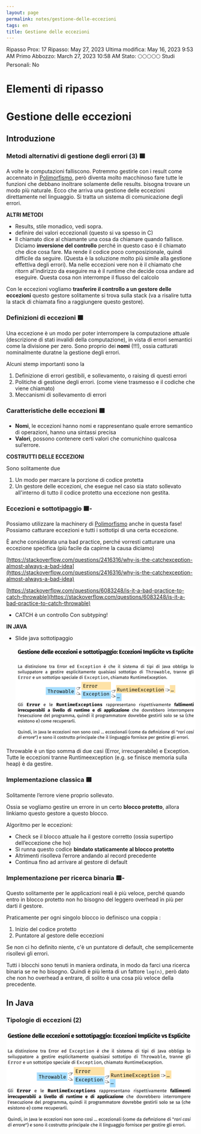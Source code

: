 ```yaml
---
layout: page
permalink: notes/gestione-delle-eccezioni
tags: en
title: Gestione delle eccezioni
---
```


Ripasso Prox: 17
Ripasso: May 27, 2023
Ultima modifica: May 16, 2023 9:53 AM
Primo Abbozzo: March 27, 2023 10:58 AM
Stato: 🌕🌕🌕🌕🌕
Studi Personali: No

# Elementi di ripasso

# Gestione delle eccezioni

## Introduzione

### Metodi alternativi di gestione degli errori (3) 🟩

A volte le computazioni falliscono. Potremmo gestirle con i result come accennato in [Polimorfismo](/notes/polimorfismo), però diventa molto macchinoso fare tutte le funzioni che debbano inoltrare solamente delle results. bisogna trovare un modo più naturale. Ecco che arriva una gestione delle eccezioni direttamente nel linguaggio. Si tratta un sistema di comunicazione degli errori.

**ALTRI METODI**

- Results, stile monadico, vedi sopra.
- definire dei valori eccezionali (questo si va spesso in C)
- Il chiamato dice al chiamante una cosa da chiamare quando fallisce. Diciamo **inversione del controllo** perché in questo caso è il chiamato che dice cosa fare. Ma rende il codice poco composizionale, quindi difficile da seguire.
(Questa è la soluzione molto più simile alla gestione effettiva degli errori). Ma nelle eccezioni vere non è il chiamato che ritorn al'indirizzo da eseguire ma è il runtime che decide cosa andare ad eseguire. Questa cosa non interrompe il flusso del calcolo

Con le eccezioni vogliamo **trasferire il controllo a un gestore delle eccezioni** questo gestore solitamente si trova sulla stack (va a risalire tutta la stack di chiamata fino a raggiungere questo gestore).

### Definizioni di eccezioni 🟩

Una eccezione è un modo per poter interrompere la computazione attuale (descrizione di stati invalidi della computazione), in vista di errori semantici come la divisione per zero. Sono proprio dei **nomi** (!!!), ossia catturati nominalmente duratne la gestione degli errori.

Alcuni stemp importanti sono la

1. Definizione di errori gestibili, e sollevamento, o raising di questi errori
2. Politiche di gestione degli errori. (come viene trasmesso e il codiche che viene chiamato)
3. Meccanismi di sollevamento di errori

### Caratteristiche delle eccezioni 🟩

- **Nomi**, le eccezioni hanno nomi e rappresentano quale errore semantico di operazioni, hanno una sintassi precisa
- **Valori**, possono contenere certi valori che comunichino qualcosa sul’errore.

**COSTRUTTI DELLE ECCEZIONI**

Sono solitamente due

1. Un modo per marcare la porzione di codice protetta
2. Un gestore delle eccezioni, che esegue nel caso sia stato sollevato all'interno di tutto il codice protetto una eccezione non gestita.

### Eccezioni e sottotipaggio 🟩-

Possiamo utilizzare la machinery di [Polimorfismo](/notes/polimorfismo) anche in questa fase! Possiamo catturare eccezioni e tutti i sottotipi di una certa eccezione.

È anche considerata una bad practice, perché vorresti catturare una eccezione specifica (più facile da capirne la causa diciamo)

[https://stackoverflow.com/questions/2416316/why-is-the-catchexception-almost-always-a-bad-idea](https://stackoverflow.com/questions/2416316/why-is-the-catchexception-almost-always-a-bad-idea)

[https://stackoverflow.com/questions/6083248/is-it-a-bad-practice-to-catch-throwable](https://stackoverflow.com/questions/6083248/is-it-a-bad-practice-to-catch-throwable)

- CATCH è un controllo Con subtyping!

**IN JAVA**

- Slide java sottotipaggio

    <img src="/images/notes/image/universita/ex-notion/Gestione delle eccezioni/Untitled.png" alt="image/universita/ex-notion/Gestione delle eccezioni/Untitled">


Throwable è un tipo somma di due casi (Error, irrecuperabile) e Exception. Tutte le eccezioni tranne Runtimeexception (e.g. se finisce memoria sulla heap) è da gestire.

### Implementazione classica 🟩

Solitamente l’errore viene proprio sollevato.

Ossia se vogliamo gestire un errore in un certo **blocco protetto**, allora linkiamo questo gestore a questo blocco.

Algoritmo per le eccezioni:

- Check se il blocco attuale ha il gestore corretto (ossia supertipo dell’eccezione che ho)
- Sì runna questo codice **bindato staticamente al blocco protetto**
- Altrimenti risolleva l’errore andando al record precedente
- Continua fino ad arrivare al gestore di default

### Implementazione per ricerca binaria 🟨-

Questo solitamente per le applicazioni reali è più veloce, perché quando entro in blocco protetto non ho bisogno del leggero overhead in più per darti il gestore.

Praticamente per ogni singolo blocco io definisco una coppia :

1. Inizio del codice protetto
2. Puntatore al gestore delle eccezioni

Se non ci ho definito niente, c'è un puntatore di default, che semplicemente risollevi gli errori.

Tutti i blocchi sono tenuti in maniera ordinata, in modo da farci una ricerca binaria se ne ho bisogno. Quindi è più lenta di un fattore `log(n)`, però dato che non ho overhead a entrare, di solito è una cosa più veloce della precedente.

## In Java

### Tipologie di eccezioni (2)

<img src="/images/notes/image/universita/ex-notion/Gestione delle eccezioni/Untitled 1.png" alt="image/universita/ex-notion/Gestione delle eccezioni/Untitled 1">